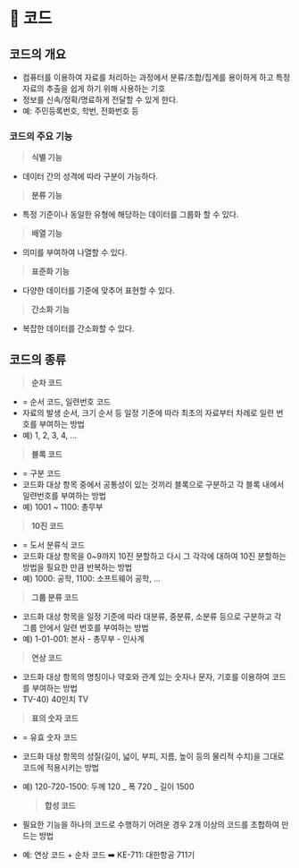 # 🌟 코드

## 코드의 개요

- 컴퓨터를 이용하여 자료를 처리하는 과정에서 분류/조합/집계를 용이하게 하고 특정 자료의 추출을 쉽게 하기 위해 사용하는 기호
- 정보를 신속/정확/명료하게 전달할 수 있게 한다.
- 예: 주민등록번호, 학번, 전화번호 등

### 코드의 주요 기능

> **식별 기능**

- 데이터 간의 성격에 따라 구분이 가능하다.

> **분류 기능**

- 특정 기준이나 동일한 유형에 해당하는 데이터를 그룹화 할 수 있다.

> **배열 기능**

- 의미를 부여하여 나열할 수 있다.

> **표준화 기능**

- 다양한 데이터를 기준에 맞추어 표현할 수 있다.

> **간소화 기능**

- 복잡한 데이터를 간소화할 수 있다.

## 코드의 종류

> **순차 코드**

- = 순서 코드, 일련번호 코드
- 자료의 발생 순서, 크기 순서 등 일정 기준에 따라 최초의 자료부터 차례로 일련 번호를 부여하는 방법
- 예) 1, 2, 3, 4, ...

> **블록 코드**

- = 구분 코드
- 코드화 대상 항목 중에서 공통성이 있는 것끼리 블록으로 구분하고 각 블록 내에서 일련번호를 부여하는 방법
- 예) 1001 ~ 1100: 총무부

> **10진 코드**

- = 도서 분류식 코드
- 코드화 대상 항목을 0~9까지 10진 분할하고 다시 그 각각에 대하여 10진 분할하는 방법을 필요한 만큼 반복하는 방법
- 예) 1000: 공학, 1100: 소프트웨어 공학, ...

> **그룹 분류 코드**

- 코드화 대상 항목을 일정 기준에 따라 대분류, 중분류, 소분류 등으로 구분하고 각 그룹 안에서 일련 번호를 부여하는 방법
- 예) 1-01-001: 본사 - 총무부 - 인사계

> **연상 코드**

- 코드화 대상 항목의 명칭이나 약호와 관계 있는 숫자나 문자, 기호를 이용하여 코드를 부여하는 방법
- TV-40) 40인치 TV

> **표의 숫자 코드**

- = 유효 숫자 코드
- 코드화 대상 항목의 성질(길이, 넓이, 부피, 지름, 높이 등의 물리적 수치)을 그대로 코드에 적용시키는 방법
- 예) 120-720-1500: 두께 120 _ 폭 720 _ 길이 1500

  > **합성 코드**

- 필요한 기능을 하나의 코드로 수행하기 어려운 경우 2개 이상의 코드를 조합하여 만드는 방법
- 예: 연상 코드 + 순차 코드 ➡️ KE-711: 대한항공 711기
